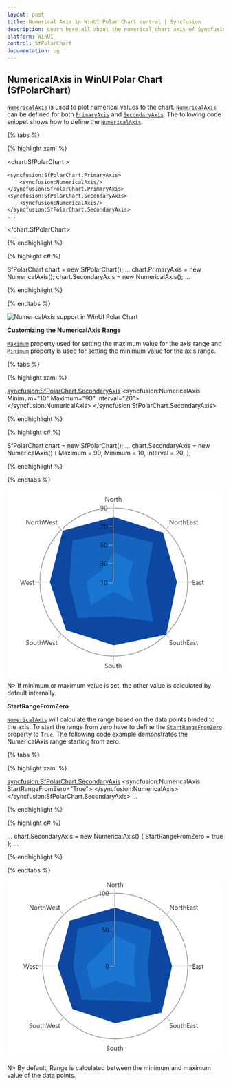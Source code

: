 ```yaml
---
layout: post
title: Numerical Axis in WinUI Polar Chart control | Syncfusion
description: Learn here all about the numerical chart axis of Syncfusion WinUI Polar Chart (SfPolarChart) control and its customization in WPF Charts.
platform: WinUI
control: SfPolarChart
documentation: ug
---
```


## NumericalAxis in WinUI Polar Chart (SfPolarChart) 

[`NumericalAxis`]() is used to plot numerical values to the chart. [`NumericalAxis`]() can be defined for both [`PrimaryAxis`]() and [`SecondaryAxis`](). The following code snippet shows how to define the [`NumericalAxis`]().

{% tabs %}

{% highlight xaml %}

<chart:SfPolarChart >

    <syncfusion:SfPolarChart.PrimaryAxis>
        <syncfusion:NumericalAxis/>
    </syncfusion:SfPolarChart.PrimaryAxis>
    <syncfusion:SfPolarChart.SecondaryAxis>
        <syncfusion:NumericalAxis/>
    </syncfusion:SfPolarChart.SecondaryAxis>
    ...
</chart:SfPolarChart>

{% endhighlight %}

{% highlight c# %}

SfPolarChart chart = new SfPolarChart();
...
chart.PrimaryAxis = new NumericalAxis();
chart.SecondaryAxis = new NumericalAxis();
...

{% endhighlight %}

{% endtabs %}

![NumericalAxis support in WinUI Polar Chart](Axis_Images/Axis_img42.jpeg)


**Customizing** **the** **NumericalAxis** **Range**

[`Maximum`]() property used for setting the maximum value for the axis range and [`Minimum`]() property is used for setting the minimum value for the axis range.

{% tabs %}

{% highlight xaml %}

<syncfusion:SfPolarChart.SecondaryAxis>
    <syncfusion:NumericalAxis Minimum="10" Maximum="90" Interval="20">
    </syncfusion:NumericalAxis>
</syncfusion:SfPolarChart.SecondaryAxis>

{% endhighlight %}

{% highlight c# %}

SfPolarChart chart = new SfPolarChart();
...
chart.SecondaryAxis = new NumericalAxis()
{
    Maximum = 90,
    Minimum = 10,
    Interval = 20,
};

{% endhighlight %}

{% endtabs %}

![NumericalAxis customization support in WinUI Polar Chart](Axis_Images/WinUI_PolarChart_NumericalAxis_AxisRange.png)

N> If  minimum or maximum value is set, the other value is calculated by default internally.

**StartRangeFromZero**

[`NumericalAxis`]() will calculate the range based on the data points binded to the axis. To start the range from zero have to define the [`StartRangeFromZero`]() property to `True`. The following code example demonstrates the NumericalAxis range starting from zero.

{% tabs %}

{% highlight xaml %}

<syncfusion:SfPolarChart.SecondaryAxis>
    <syncfusion:NumericalAxis StartRangeFromZero="True">
    </syncfusion:NumericalAxis>
</syncfusion:SfPolarChart.SecondaryAxis>
...

{% endhighlight %}

{% highlight c# %}

...
chart.SecondaryAxis = new NumericalAxis()
{
   StartRangeFromZero = true
};
...

{% endhighlight %}

{% endtabs %}

![NumericalAxis customization support in WinUI Polar Chart](Axis_Images/WinUI_PolarChart_NumericalAxis_StartRangeFromZero.png)


N> By default, Range is calculated between the minimum and maximum value of the data points.